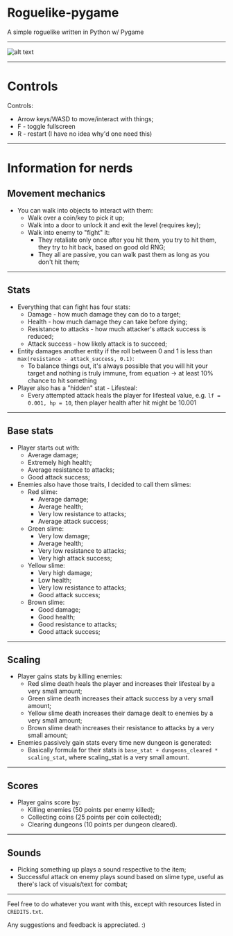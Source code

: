 # Roguelike-pygame
A simple roguelike written in Python w/ Pygame

---

![alt text](https://raw.githubusercontent.com/Hevaesi/Roguelike-pygame/master/etc/screenshot.png "Roguelike")

---

# Controls

Controls:
  * Arrow keys/WASD to move/interact with things;
  * F - toggle fullscreen
  * R - restart (I have no idea why'd one need this)

---

# Information for nerds

## Movement mechanics

* You can walk into objects to interact with them:
  * Walk over a coin/key to pick it up;
  * Walk into a door to unlock it and exit the level (requires key);
  * Walk into enemy to "fight" it:
    * They retaliate only once after you hit them, you try to hit them, they try to hit back, based on good old RNG;
    * They all are passive, you can walk past them as long as you don't hit them;

---

## Stats

* Everything that can fight has four stats:
  * Damage - how much damage they can do to a target;
  * Health - how much damage they can take before dying;
  * Resistance to attacks - how much attacker's attack success is reduced;
  * Attack success - how likely attack is to succeed;
* Entity damages another entity if the roll between 0 and 1 is less than `max(resistance - attack_success, 0.1)`:
  * To balance things out, it's always possible that you will hit your target and nothing is truly immune, from equation -> at least 10% chance to hit something
* Player also has a "hidden" stat - Lifesteal:
  * Every attempted attack heals the player for lifesteal value, e.g. `lf = 0.001, hp = 10`, then player health after hit might be 10.001

---

## Base stats

* Player starts out with:
  * Average damage;
  * Extremely high health;
  * Average resistance to attacks;
  * Good attack success;
* Enemies also have those traits, I decided to call them slimes:
  * Red slime:
    * Average damage;
    * Average health;
    * Very low resistance to attacks;
    * Average attack success;
  * Green slime:
    * Very low damage;
    * Average health;
    * Very low resistance to attacks;
    * Very high attack success;
  * Yellow slime:
    * Very high damage;
    * Low health;
    * Very low resistance to attacks;
    * Good attack success;
  * Brown slime:
    * Good damage;
    * Good health;
    * Good resistance to attacks;
    * Good attack success;
---

## Scaling

* Player gains stats by killing enemies:
  * Red slime death heals the player and increases their lifesteal by a very small amount;
  * Green slime death increases their attack success by a very small amount;
  * Yellow slime death increases their damage dealt to enemies by a very small amount;
  * Brown slime death increases their resistance to attacks by a very small amount;
* Enemies passively gain stats every time new dungeon is generated:
  * Basically formula for their stats is `base_stat + dungeons_cleared * scaling_stat`, where scaling_stat is a very small amount.

---

## Scores

* Player gains score by:
  * Killing enemies (50 points per enemy killed);
  * Collecting coins (25 points per coin collected);
  * Clearing dungeons (10 points per dungeon cleared).

---

## Sounds

* Picking something up plays a sound respective to the item;
* Successful attack on enemy plays sound based on slime type, useful as there's lack of visuals/text for combat;

---

Feel free to do whatever you want with this, except with resources listed in `CREDITS.txt`.

Any suggestions and feedback is appreciated. :)